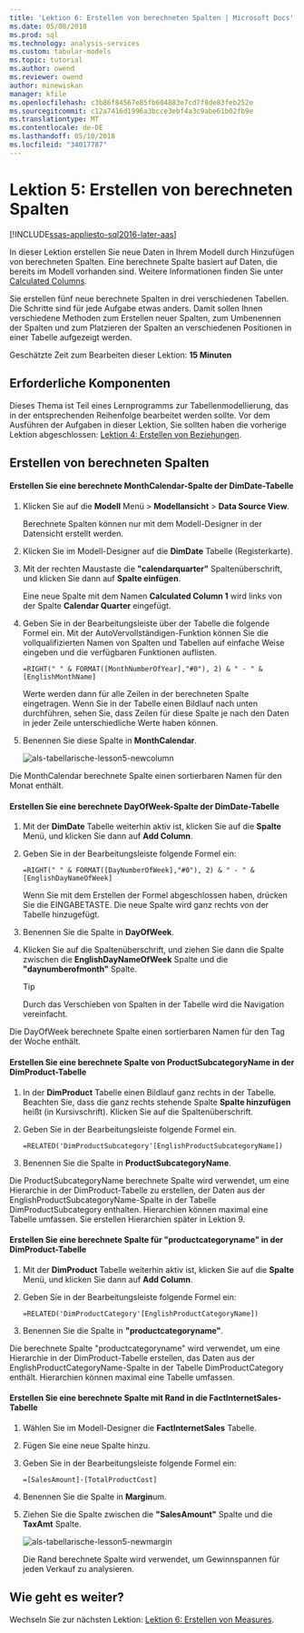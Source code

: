 ```yaml
---
title: 'Lektion 6: Erstellen von berechneten Spalten | Microsoft Docs'
ms.date: 05/08/2018
ms.prod: sql
ms.technology: analysis-services
ms.custom: tabular-models
ms.topic: tutorial
ms.author: owend
ms.reviewer: owend
author: minewiskan
manager: kfile
ms.openlocfilehash: c3b86f84567e85fb604883e7cd7f8de83feb252e
ms.sourcegitcommit: c12a7416d1996a3bcce3ebf4a3c9abe61b02fb9e
ms.translationtype: MT
ms.contentlocale: de-DE
ms.lasthandoff: 05/10/2018
ms.locfileid: "34017787"
---
```

# <a name="lesson-5-create-calculated-columns"></a>Lektion 5: Erstellen von berechneten Spalten
[!INCLUDE[ssas-appliesto-sql2016-later-aas](../includes/ssas-appliesto-sql2016-later-aas.md)]

In dieser Lektion erstellen Sie neue Daten in Ihrem Modell durch Hinzufügen von berechneten Spalten. Eine berechnete Spalte basiert auf Daten, die bereits im Modell vorhanden sind. Weitere Informationen finden Sie unter [Calculated Columns](../analysis-services/tabular-models/ssas-calculated-columns.md).  
  
Sie erstellen fünf neue berechnete Spalten in drei verschiedenen Tabellen. Die Schritte sind für jede Aufgabe etwas anders. Damit sollen Ihnen verschiedene Methoden zum Erstellen neuer Spalten, zum Umbenennen der Spalten und zum Platzieren der Spalten an verschiedenen Positionen in einer Tabelle aufgezeigt werden.  
  
Geschätzte Zeit zum Bearbeiten dieser Lektion: **15 Minuten**  
  
## <a name="prerequisites"></a>Erforderliche Komponenten  
Dieses Thema ist Teil eines Lernprogramms zur Tabellenmodellierung, das in der entsprechenden Reihenfolge bearbeitet werden sollte. Vor dem Ausführen der Aufgaben in dieser Lektion, Sie sollten haben die vorherige Lektion abgeschlossen: [Lektion 4: Erstellen von Beziehungen](../analysis-services/lesson-4-create-relationships.md). 
  
## <a name="create-calculated-columns"></a>Erstellen von berechneten Spalten  
  
#### <a name="create-a-monthcalendar-calculated-column-in-the-dimdate-table"></a>Erstellen Sie eine berechnete MonthCalendar-Spalte der DimDate-Tabelle  
  
1.  Klicken Sie auf die **Modell** Menü > **Modellansicht** > **Data Source View**.  
  
    Berechnete Spalten können nur mit dem Modell-Designer in der Datensicht erstellt werden.  
  
2.  Klicken Sie im Modell-Designer auf die **DimDate** Tabelle (Registerkarte).  
  
3.  Mit der rechten Maustaste die **"calendarquarter"** Spaltenüberschrift, und klicken Sie dann auf **Spalte einfügen**.  
  
    Eine neue Spalte mit dem Namen **Calculated Column 1** wird links von der Spalte **Calendar Quarter** eingefügt.  
  
4.  Geben Sie in der Bearbeitungsleiste über der Tabelle die folgende Formel ein. Mit der AutoVervollständigen-Funktion können Sie die vollqualifizierten Namen von Spalten und Tabellen auf einfache Weise eingeben und die verfügbaren Funktionen auflisten.  
  
    ```  
    =RIGHT(" " & FORMAT([MonthNumberOfYear],"#0"), 2) & " - " & [EnglishMonthName]  
    ``` 
  
    Werte werden dann für alle Zeilen in der berechneten Spalte eingetragen. Wenn Sie in der Tabelle einen Bildlauf nach unten durchführen, sehen Sie, dass Zeilen für diese Spalte je nach den Daten in jeder Zeile unterschiedliche Werte haben können.    
  
5.  Benennen Sie diese Spalte in **MonthCalendar**. 

    ![als-tabellarische-lesson5-newcolumn](../analysis-services/media/as-tabular-lesson5-newcolumn.png) 
  
Die MonthCalendar berechnete Spalte einen sortierbaren Namen für den Monat enthält.  
  
#### <a name="create-a-dayofweek-calculated-column-in-the-dimdate-table"></a>Erstellen Sie eine berechnete DayOfWeek-Spalte der DimDate-Tabelle  
  
1.  Mit der **DimDate** Tabelle weiterhin aktiv ist, klicken Sie auf die **Spalte** Menü, und klicken Sie dann auf **Add Column**.  
  
2.  Geben Sie in der Bearbeitungsleiste folgende Formel ein:  
    
    ```
    =RIGHT(" " & FORMAT([DayNumberOfWeek],"#0"), 2) & " - " & [EnglishDayNameOfWeek]  
    ```
    
    Wenn Sie mit dem Erstellen der Formel abgeschlossen haben, drücken Sie die EINGABETASTE. Die neue Spalte wird ganz rechts von der Tabelle hinzugefügt.  
  
3.  Benennen Sie die Spalte in **DayOfWeek**.  
  
4.  Klicken Sie auf die Spaltenüberschrift, und ziehen Sie dann die Spalte zwischen die **EnglishDayNameOfWeek** Spalte und die **"daynumberofmonth"** Spalte.  
  
    > [!TIP]  
    > Durch das Verschieben von Spalten in der Tabelle wird die Navigation vereinfacht.  
  
Die DayOfWeek berechnete Spalte einen sortierbaren Namen für den Tag der Woche enthält.  
  
#### <a name="create-a-productsubcategoryname-calculated-column-in-the-dimproduct-table"></a>Erstellen Sie eine berechnete Spalte von ProductSubcategoryName in der DimProduct-Tabelle  
  
  
1.  In der **DimProduct** Tabelle einen Bildlauf ganz rechts in der Tabelle. Beachten Sie, dass die ganz rechts stehende Spalte **Spalte hinzufügen** heißt (in Kursivschrift). Klicken Sie auf die Spaltenüberschrift.  
  
2.  Geben Sie in der Bearbeitungsleiste folgende Formel ein.  
    
    ```
    =RELATED('DimProductSubcategory'[EnglishProductSubcategoryName])  
    ```
  
3.  Benennen Sie die Spalte in **ProductSubcategoryName**.  
  
Die ProductSubcategoryName berechnete Spalte wird verwendet, um eine Hierarchie in der DimProduct-Tabelle zu erstellen, der Daten aus der EnglishProductSubcategoryName-Spalte in der Tabelle DimProductSubcategory enthalten. Hierarchien können maximal eine Tabelle umfassen. Sie erstellen Hierarchien später in Lektion 9.  
  
#### <a name="create-a-productcategoryname-calculated-column-in-the-dimproduct-table"></a>Erstellen Sie eine berechnete Spalte für "productcategoryname" in der DimProduct-Tabelle  
  
1.  Mit der **DimProduct** Tabelle weiterhin aktiv ist, klicken Sie auf die **Spalte** Menü, und klicken Sie dann auf **Add Column**.  
  
2.  Geben Sie in der Bearbeitungsleiste folgende Formel ein:  
  
    ```
    =RELATED('DimProductCategory'[EnglishProductCategoryName]) 
    ```
    
3.  Benennen Sie die Spalte in **"productcategoryname"**.  
  
Die berechnete Spalte "productcategoryname" wird verwendet, um eine Hierarchie in der DimProduct-Tabelle erstellen, das Daten aus der EnglishProductCategoryName-Spalte in der Tabelle DimProductCategory enthält. Hierarchien können maximal eine Tabelle umfassen.  
  
#### <a name="create-a-margin-calculated-column-in-the-factinternetsales-table"></a>Erstellen Sie eine berechnete Spalte mit Rand in die FactInternetSales-Tabelle  
  
1.  Wählen Sie im Modell-Designer die **FactInternetSales** Tabelle.  
  
2.  Fügen Sie eine neue Spalte hinzu.  
  
3.  Geben Sie in der Bearbeitungsleiste folgende Formel ein:  
  
    ```
    =[SalesAmount]-[TotalProductCost]
    ``` 

4.  Benennen Sie die Spalte in **Margin**um.  
  
5.  Ziehen Sie die Spalte zwischen die **"SalesAmount"** Spalte und die **TaxAmt** Spalte. 
 
      ![als-tabellarische-lesson5-newmargin](../analysis-services/media/as-tabular-lesson5-newmargin.png)
      
    Die Rand berechnete Spalte wird verwendet, um Gewinnspannen für jeden Verkauf zu analysieren.  
  
## <a name="whats-next"></a>Wie geht es weiter?
Wechseln Sie zur nächsten Lektion: [Lektion 6: Erstellen von Measures](../analysis-services/lesson-6-create-measures.md).
  
  
  
